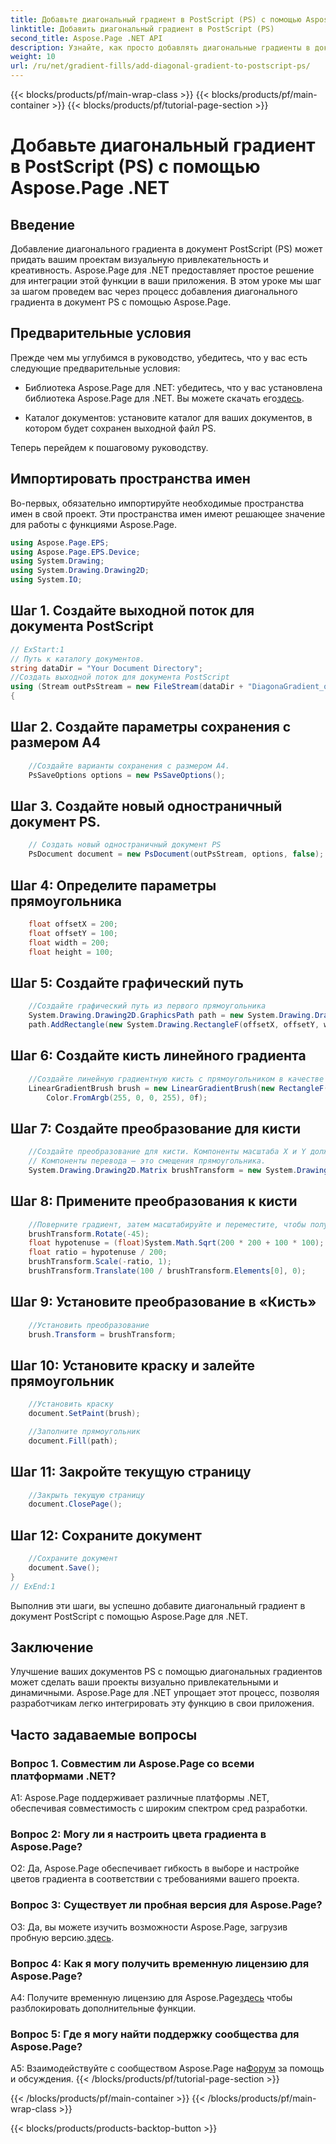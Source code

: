 ```yaml
---
title: Добавьте диагональный градиент в PostScript (PS) с помощью Aspose.Page .NET
linktitle: Добавить диагональный градиент в PostScript (PS)
second_title: Aspose.Page .NET API
description: Узнайте, как просто добавлять диагональные градиенты в документы PostScript в .NET с помощью Aspose.Page. Улучшите свои проекты с помощью динамических визуальных элементов.
weight: 10
url: /ru/net/gradient-fills/add-diagonal-gradient-to-postscript-ps/
---
```


{{< blocks/products/pf/main-wrap-class >}}
{{< blocks/products/pf/main-container >}}
{{< blocks/products/pf/tutorial-page-section >}}

# Добавьте диагональный градиент в PostScript (PS) с помощью Aspose.Page .NET

## Введение

Добавление диагонального градиента в документ PostScript (PS) может придать вашим проектам визуальную привлекательность и креативность. Aspose.Page для .NET предоставляет простое решение для интеграции этой функции в ваши приложения. В этом уроке мы шаг за шагом проведем вас через процесс добавления диагонального градиента в документ PS с помощью Aspose.Page.

## Предварительные условия

Прежде чем мы углубимся в руководство, убедитесь, что у вас есть следующие предварительные условия:

-  Библиотека Aspose.Page для .NET: убедитесь, что у вас установлена библиотека Aspose.Page для .NET. Вы можете скачать его[здесь](https://releases.aspose.com/page/net/).

- Каталог документов: установите каталог для ваших документов, в котором будет сохранен выходной файл PS.

Теперь перейдем к пошаговому руководству.

## Импортировать пространства имен

Во-первых, обязательно импортируйте необходимые пространства имен в свой проект. Эти пространства имен имеют решающее значение для работы с функциями Aspose.Page.

```csharp
using Aspose.Page.EPS;
using Aspose.Page.EPS.Device;
using System.Drawing;
using System.Drawing.Drawing2D;
using System.IO;
```

## Шаг 1. Создайте выходной поток для документа PostScript

```csharp
// ExStart:1
// Путь к каталогу документов.
string dataDir = "Your Document Directory";
//Создать выходной поток для документа PostScript
using (Stream outPsStream = new FileStream(dataDir + "DiagonaGradient_outPS.ps", FileMode.Create))
{
```

## Шаг 2. Создайте параметры сохранения с размером A4

```csharp
	//Создайте варианты сохранения с размером А4.
	PsSaveOptions options = new PsSaveOptions();
```

## Шаг 3. Создайте новый одностраничный документ PS.

```csharp
	// Создать новый одностраничный документ PS
	PsDocument document = new PsDocument(outPsStream, options, false);
```

## Шаг 4: Определите параметры прямоугольника

```csharp
	float offsetX = 200;
	float offsetY = 100;
	float width = 200;
	float height = 100;
```

## Шаг 5: Создайте графический путь

```csharp
	//Создайте графический путь из первого прямоугольника
	System.Drawing.Drawing2D.GraphicsPath path = new System.Drawing.Drawing2D.GraphicsPath();
	path.AddRectangle(new System.Drawing.RectangleF(offsetX, offsetY, width, height));
```

## Шаг 6: Создайте кисть линейного градиента

```csharp
	//Создайте линейную градиентную кисть с прямоугольником в качестве границ, начального и конечного цветов.
	LinearGradientBrush brush = new LinearGradientBrush(new RectangleF(0, 0, width, height), Color.FromArgb(255, 255, 0, 0),
		Color.FromArgb(255, 0, 0, 255), 0f);
```

## Шаг 7: Создайте преобразование для кисти

```csharp
	//Создайте преобразование для кисти. Компоненты масштаба X и Y должны быть равны ширине и высоте прямоугольника соответственно.
	// Компоненты перевода — это смещения прямоугольника.
	System.Drawing.Drawing2D.Matrix brushTransform = new System.Drawing.Drawing2D.Matrix(width, 0, 0, height, offsetX, offsetY);
```

## Шаг 8: Примените преобразования к кисти

```csharp
	//Поверните градиент, затем масштабируйте и переместите, чтобы получить видимый переход цвета в нужном прямоугольнике.
	brushTransform.Rotate(-45);
	float hypotenuse = (float)System.Math.Sqrt(200 * 200 + 100 * 100);
	float ratio = hypotenuse / 200;
	brushTransform.Scale(-ratio, 1);
	brushTransform.Translate(100 / brushTransform.Elements[0], 0);
```

## Шаг 9: Установите преобразование в «Кисть»

```csharp
	//Установить преобразование
	brush.Transform = brushTransform;
```

## Шаг 10: Установите краску и залейте прямоугольник

```csharp
	//Установить краску
	document.SetPaint(brush);

	//Заполните прямоугольник
	document.Fill(path);
```

## Шаг 11: Закройте текущую страницу

```csharp
	//Закрыть текущую страницу
	document.ClosePage();
```

## Шаг 12: Сохраните документ

```csharp
	//Сохраните документ
	document.Save();
}
// ExEnd:1
```

Выполнив эти шаги, вы успешно добавите диагональный градиент в документ PostScript с помощью Aspose.Page для .NET.

## Заключение

Улучшение ваших документов PS с помощью диагональных градиентов может сделать ваши проекты визуально привлекательными и динамичными. Aspose.Page для .NET упрощает этот процесс, позволяя разработчикам легко интегрировать эту функцию в свои приложения.

## Часто задаваемые вопросы

### Вопрос 1. Совместим ли Aspose.Page со всеми платформами .NET?

A1: Aspose.Page поддерживает различные платформы .NET, обеспечивая совместимость с широким спектром сред разработки.

### Вопрос 2: Могу ли я настроить цвета градиента в Aspose.Page?

О2: Да, Aspose.Page обеспечивает гибкость в выборе и настройке цветов градиента в соответствии с требованиями вашего проекта.

### Вопрос 3: Существует ли пробная версия для Aspose.Page?

 О3: Да, вы можете изучить возможности Aspose.Page, загрузив пробную версию.[здесь](https://releases.aspose.com/).

### Вопрос 4: Как я могу получить временную лицензию для Aspose.Page?

 A4: Получите временную лицензию для Aspose.Page[здесь](https://purchase.aspose.com/temporary-license/) чтобы разблокировать дополнительные функции.

### Вопрос 5: Где я могу найти поддержку сообщества для Aspose.Page?

 A5: Взаимодействуйте с сообществом Aspose.Page на[Форум](https://forum.aspose.com/c/page/39) за помощь и обсуждения.
{{< /blocks/products/pf/tutorial-page-section >}}

{{< /blocks/products/pf/main-container >}}
{{< /blocks/products/pf/main-wrap-class >}}

{{< blocks/products/products-backtop-button >}}
